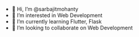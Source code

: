 - 👋 Hi, I’m @sarbajitmohanty
- 👀 I’m interested in Web Development
- 🌱 I’m currently learning Flutter, Flask
- 💞️ I’m looking to collaborate on Web Development

<!--- 📫 How to reach me ... --->

<!---
sarbajitmohanty/sarbajitmohanty is a ✨ special ✨ repository because its `README.md` (this file) appears on your GitHub profile.
You can click the Preview link to take a look at your changes.
--->
